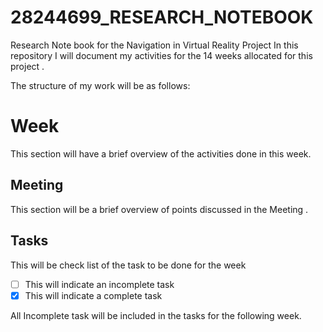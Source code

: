 # 28244699_RESEARCH_NOTEBOOK

Research Note book for the Navigation in  Virtual Reality Project
In this repository I will document my activities for the 14 weeks allocated for this project \.

The structure of my work will be as follows:

# Week

This section will have a brief overview of the activities done in this week.

## Meeting
 
This section will be a brief overview of points discussed in the Meeting .

## Tasks

This will be check list of the task to be done for the week 

* [ ] This will indicate an incomplete task
* [x] This will indicate a complete task

All Incomplete task will be included in the tasks for the following week.